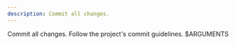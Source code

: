 ```yaml
---
description: Commit all changes.
---
```


Commit all changes. Follow the project's commit guidelines. $ARGUMENTS
